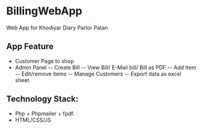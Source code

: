 
# BillingWebApp
Web App for Khodiyar Diary Parlor Patan

## App Feature

 - Customer Page to shop
- Admin Panel
-- Create Bill
-- View Bill/ E-Mail bill/ Bill as PDF
-- Add Item
--  Edit/remove items
-- Manage Customers
-- Export data as excel sheet

## Technology Stack: 
- Php + Phpmailer + fpdf.
- HTML/CSS/JS
